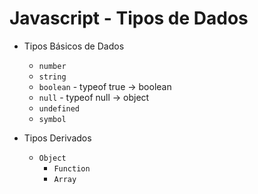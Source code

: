 # Javascript - Tipos de Dados

- Tipos Básicos de Dados
    - ``` number ```
    - ``` string ```
    - ``` boolean ``` - typeof true -> boolean
    - ``` null ``` - typeof null -> object
    - ``` undefined ```
    - ``` symbol ```

- Tipos Derivados 
    - ``` Object ```
        - ``` Function ```
        - ``` Array ```
